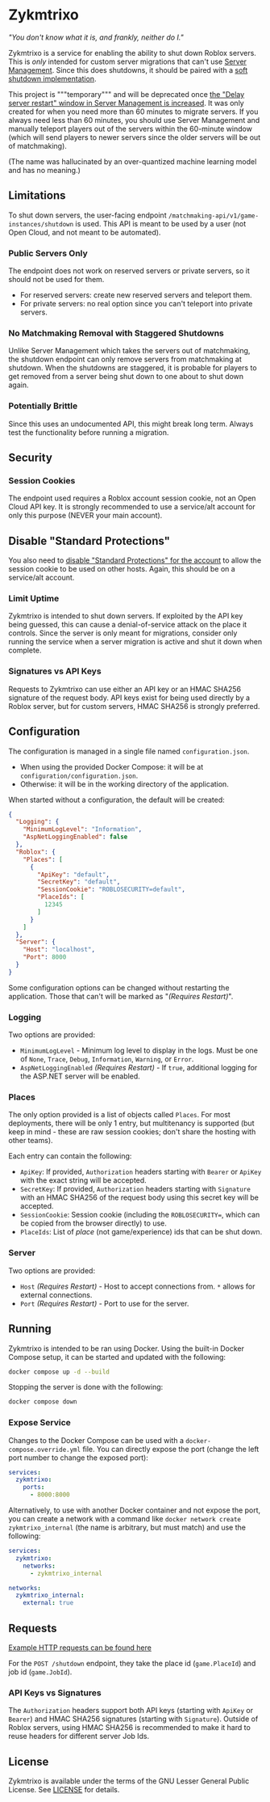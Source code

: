 # Zykmtrixo
*"You don't know what it is, and frankly, neither do I."*

Zykmtrixo is a service for enabling the ability to shut down Roblox servers.
This is *only* intended for custom server migrations that can't use
[Server Management](https://devforum.roblox.com/t/introducing-server-management/3941907).
Since this does shutdowns, it should be paired with a
[soft shutdown implementation](https://devforum.roblox.com/t/soft-shutdown-script/47588).

This project is """temporary""" and will be deprecated once
[the "Delay server restart" window in Server Management is increased](https://devforum.roblox.com/t/increase-delay-server-restart-limit-in-server-management/4015329).
It was only created for when you need more than 60 minutes to migrate servers.
If you always need less than 60 minutes, you should use Server Management and
manually teleport players out of the servers within the 60-minute window (which
will send players to newer servers since the older servers will be out of
matchmaking).

(The name was hallucinated by an over-quantized machine learning model and
has no meaning.)

## Limitations
To shut down servers, the user-facing endpoint `/matchmaking-api/v1/game-instances/shutdown`
is used. This API is meant to be used by a user (not Open Cloud, and not meant
to be automated).

### Public Servers Only
The endpoint does not work on reserved servers or private servers, so it should
not be used for them.
- For reserved servers: create new reserved servers and teleport them.
- For private servers: no real option since you can't teleport into private servers.

### No Matchmaking Removal with Staggered Shutdowns
Unlike Server Management which takes the servers out of matchmaking, the shutdown
endpoint can only remove servers from matchmaking at shutdown. When the shutdowns
are staggered, it is probable for players to get removed from a server being
shut down to one about to shut down again.

### Potentially Brittle
Since this uses an undocumented API, this might break long term. Always test
the functionality before running a migration.

## Security
### Session Cookies
The endpoint used requires a Roblox account session cookie, not an Open Cloud
API key. It is strongly recommended to use a service/alt account for only this purpose
(NEVER your main account).

## Disable "Standard Protections"
You also need to [disable "Standard Protections" for the account](https://create.roblox.com/settings/advanced)
to allow the session cookie to be used on other hosts. Again, this should be on
a service/alt account.

### Limit Uptime
Zykmtrixo is intended to shut down servers. If exploited by the API key being
guessed, this can cause a denial-of-service attack on the place it controls.
Since the server is only meant for migrations, consider only running the service
when a server migration is active and shut it down when complete.

### Signatures vs API Keys
Requests to Zykmtrixo can use either an API key or an HMAC SHA256 signature of the
request body. API keys exist for being used directly by a Roblox server, but
for custom servers, HMAC SHA256 is strongly preferred.

## Configuration
The configuration is managed in a single file named `configuration.json`.
- When using the provided Docker Compose: it will be at `configuration/configuration.json`.
- Otherwise: it will be in the working directory of the application.

When started without a configuration, the default will be created:
```json
{
  "Logging": {
    "MinimumLogLevel": "Information",
    "AspNetLoggingEnabled": false
  },
  "Roblox": {
    "Places": [
      {
        "ApiKey": "default",
        "SecretKey": "default",
        "SessionCookie": "ROBLOSECURITY=default",
        "PlaceIds": [
          12345
        ]
      }
    ]
  },
  "Server": {
    "Host": "localhost",
    "Port": 8000
  }
}
```

Some configuration options can be changed without restarting the application.
Those that can't will be marked as "*(Requires Restart)*".

### Logging
Two options are provided:
- `MinimumLogLevel` - Minimum log level to display in the logs. Must be one
  of `None`, `Trace`, `Debug`, `Information`, `Warning`, or `Error`.
- `AspNetLoggingEnabled` *(Requires Restart)* - If `true`, additional logging
  for the ASP.NET server will be enabled.

### Places
The only option provided is a list of objects called `Places`. For most
deployments, there will be only 1 entry, but multitenancy is supported
(but keep in mind - these are raw session cookies; don't share the hosting
with other teams).

Each entry can contain the following:
- `ApiKey`: If provided, `Authorization` headers starting with `Bearer` or
  `ApiKey` with the exact string will be accepted.
- `SecretKey`: If provided, `Authorization` headers starting with `Signature`
  with an HMAC SHA256 of the request body using this secret key will be
  accepted.
- `SessionCookie`: Session cookie (including the `ROBLOSECURITY=`, which
  can be copied from the browser directly) to use.
- `PlaceIds`: List of *place* (not game/experience) ids that can be shut
  down.

### Server
Two options are provided:
- `Host` *(Requires Restart)* - Host to accept connections from. `*` allows
  for external connections.
- `Port` *(Requires Restart)* - Port to use for the server.

## Running
Zykmtrixo is intended to be ran using Docker. Using the built-in Docker
Compose setup, it can be started and updated with the following:

```bash
docker compose up -d --build
```

Stopping the server is done with the following:
```bash
docker compose down
```

### Expose Service
Changes to the Docker Compose can be used with a `docker-compose.override.yml`
file. You can directly expose the port (change the left port number
to change the exposed port):

```yml
services:
  zykmtrixo:
    ports:
      - 8000:8000
```

Alternatively, to use with another Docker container and not expose the port,
you can create a network with a command like `docker network create zykmtrixo_internal`
(the name is arbitrary, but must match) and use the following:

```yml
services:
  zykmtrixo:
    networks:
      - zykmtrixo_internal

networks:
  zykmtrixo_internal:
    external: true
```

## Requests
[Example HTTP requests can be found here](./Zykmtrixo/TestRequests.http)

For the `POST /shutdown` endpoint, they take the place id (`game.PlaceId`)
and job id (`game.JobId`).

### API Keys vs Signatures
The `Authorization` headers support both API keys (starting with `ApiKey` or
`Bearer`) and HMAC SHA256 signatures (starting with `Signature`). Outside
of Roblox servers, using HMAC SHA256 is recommended to make it hard to reuse
headers for different server Job Ids.

## License
Zykmtrixo is available under the terms of the GNU Lesser General Public
License. See [LICENSE](LICENSE) for details.
